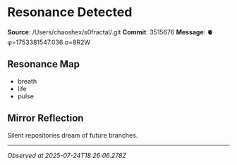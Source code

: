 # Resonance Detected

**Source**: /Users/chaoshex/s0fractal/.git
**Commit**: 3515676
**Message**: 🫀 φ=1753381547.036 σ=8R2W 

## Resonance Map
- breath
- life
- pulse

## Mirror Reflection
Silent repositories dream of future branches.

---
*Observed at 2025-07-24T18:26:06.278Z*
